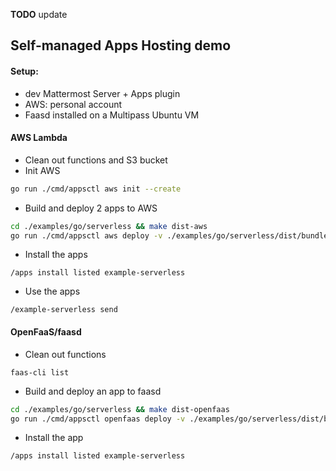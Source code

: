 **TODO** update


## Self-managed Apps Hosting demo

#### Setup:
- dev Mattermost Server + Apps plugin
- AWS: personal account
- Faasd installed on a Multipass Ubuntu VM

#### AWS Lambda
- Clean out functions and S3 bucket
- Init AWS
```sh
go run ./cmd/appsctl aws init --create
```
- Build and deploy 2 apps to AWS
```sh
cd ./examples/go/serverless && make dist-aws
go run ./cmd/appsctl aws deploy -v ./examples/go/serverless/dist/bundle-aws.zip
```
- Install the apps
```
/apps install listed example-serverless 
```
- Use the apps
```
/example-serverless send 
```

#### OpenFaaS/faasd
- Clean out functions
```
faas-cli list
```
- Build and deploy an app to faasd
```sh
cd ./examples/go/serverless && make dist-openfaas
go run ./cmd/appsctl openfaas deploy -v ./examples/go/serverless/dist/bundle-openfaas.zip
```
- Install the app
```
/apps install listed example-serverless
```
